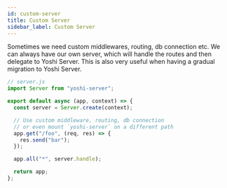 ```yaml
---
id: custom-server
title: Custom Server
sidebar_label: Custom Server
---
```



Sometimes we need custom middlewares, routing, db connection etc. We can always have our own server, which will handle the routes and then delegate to Yoshi Server. This is also very useful when having a gradual migration to Yoshi Server.

```js
// server.js
import Server from "yoshi-server";

export default async (app, context) => {
  const server = Server.create(context);

  // Use custom middleware, routing, db connection
  // or even mount `yoshi-server` on a different path
  app.get("/foo", (req, res) => {
    res.send("bar");
  });

  app.all("*", server.handle);

  return app;
};
```
